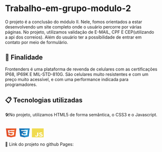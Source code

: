 # Trabalho-em-grupo-modulo-2
O projeto é a conclusão do módulo II. Nele, fomos orientados a estar desenvolvendo um site completo onde o usuário percorre por várias páginas. No projeto, utilizamos validação de E-MAIL, CPF E CEP(utilizando a api dos correios). Além do usuário ter a possibilidade de entrar em contato por meio de formulário.

## 🚀 Finalidade
Frontenders é uma plataforma de revenda de celulares com as certificações IP68, IP69K E MIL-STD-810G. São celulares muito resistentes e com um preço muito acessível, e com uma performance indicada para programadores.

## 📋 Tecnologias utilizadas

🛠️No projeto, utilizamos HTML5 de forma semântica, o CSS3 e o Javascript.
<div style="display: inline_block"><br>
<img align="center" alt="Will-HTML" height="30" width="40" src="https://raw.githubusercontent.com/devicons/devicon/master/icons/html5/html5-original.svg">
<img align="center" alt="Will-CSS" height="30" width="40" src="https://raw.githubusercontent.com/devicons/devicon/master/icons/css3/css3-original.svg">
 <img align="center" alt="Will-Js" height="30" width="40" src="https://raw.githubusercontent.com/devicons/devicon/master/icons/javascript/javascript-plain.svg">
</div>

📌 Link do projeto no github Pages:
